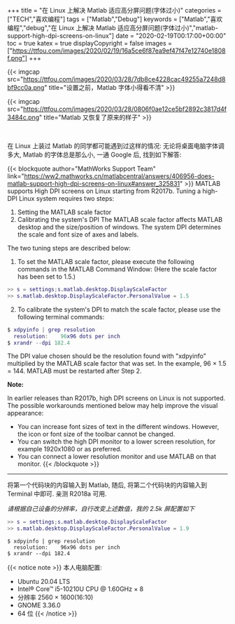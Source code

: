 +++
title = "在 Linux 上解决 Matlab 适应高分屏问题(字体过小)"
categories = ["TECH","喜欢编程"]
tags = ["Matlab","Debug"]
keywords = ["Matlab","喜欢编程","debug","在 Linux 上解决 Matlab 适应高分屏问题(字体过小)","matlab-support-high-dpi-screens-on-linux"]
date = "2020-02-19T00:17:00+00:00"
toc = true
katex = true
displayCopyright = false
images = ["https://ttfou.com/images/2020/02/19/16a5ce6f87ea9ef47f47e12740e1808f.png"]
+++

{{< imgcap src="https://ttfou.com/images/2020/03/28/7db8ce4228cac49255a7248d8bf9cc0a.png" title="设置之前，Matlab 字体小得看不清" >}}

{{< imgcap src="https://ttfou.com/images/2020/03/28/0806f0ae12ce5bf2892c3817d4f3484c.png" title="Matlab 又恢复了原来的样子" >}}

<br />

在 Linux 上装过 Matlab 的同学都可能遇到过这样的情况: 无论将桌面电脑字体调多大, Matlab 的字体总是那么小, 一通 Google 后, 找到如下解答: 

<!--more-->

{{< blockquote author="MathWorks Support Team" link="https://ww2.mathworks.cn/matlabcentral/answers/406956-does-matlab-support-high-dpi-screens-on-linux#answer_325831" >}}
MATLAB supports High DPI screens on Linux starting from R2017b.
Tuning a high-DPI Linux system requires two steps:
1. Setting the MATLAB scale factor
2. Calibrating the system's DPI
The MATLAB scale factor affects MATLAB desktop and the size/position of windows.
The system DPI determines the scale and font size of axes and labels.

The two tuning steps are described below:

  1. To set the MATLAB scale factor, please execute the following commands in the MATLAB Command Window: (Here the scale factor has been set to 1.5.)
  ```matlab
  >> s = settings;s.matlab.desktop.DisplayScaleFactor
  >> s.matlab.desktop.DisplayScaleFactor.PersonalValue = 1.5
  ```
  2. To calibrate the system's DPI to match the scale factor, please use the following terminal commands:
  ```matlab
  $ xdpyinfo | grep resolution
    resolution:    96x96 dots per inch
  $ xrandr --dpi 182.4
  ```
  The DPI value chosen should be the resolution found with "xdpyinfo" multiplied by the MATLAB scale factor that was set. In the example, 96 × 1.5 = 144.
MATLAB must be restarted after Step 2.

**Note:**

In earlier releases than R2017b, high DPI screens on Linux is not supported.
The possible workarounds mentioned below may help improve the visual appearance:
- You can increase font sizes of text in the different windows. However, the icon or font size of the toolbar cannot be changed.
- You can switch the high DPI monitor to a lower screen resolution, for example 1920x1080 or as preferred.
- You can connect a lower resolution monitor and use MATLAB on that monitor.
{{< /blockquote >}}

<hr />

将第一个代码块的内容输入到 Matlab, 随后, 将第二个代码块的内容输入到 Terminal 中即可. 亲测 R2018a 可用.

*请根据自己设备的分辨率，自行改变上述数值，我的 2.5k 屏配置如下*

```matlab
>> s = settings;s.matlab.desktop.DisplayScaleFactor
>> s.matlab.desktop.DisplayScaleFactor.PersonalValue = 1.9
```

```shell
$ xdpyinfo | grep resolution
  resolution:    96x96 dots per inch
$ xrandr --dpi 182.4
```

{{< notice note >}}
本人电脑配置:
- Ubuntu 20.04 LTS
- Intel® Core™ i5-10210U CPU @ 1.60GHz × 8
- 分辨率 2560 × 1600(16:10)
- GNOME 3.36.0
- 64 位
{{< /notice >}}
